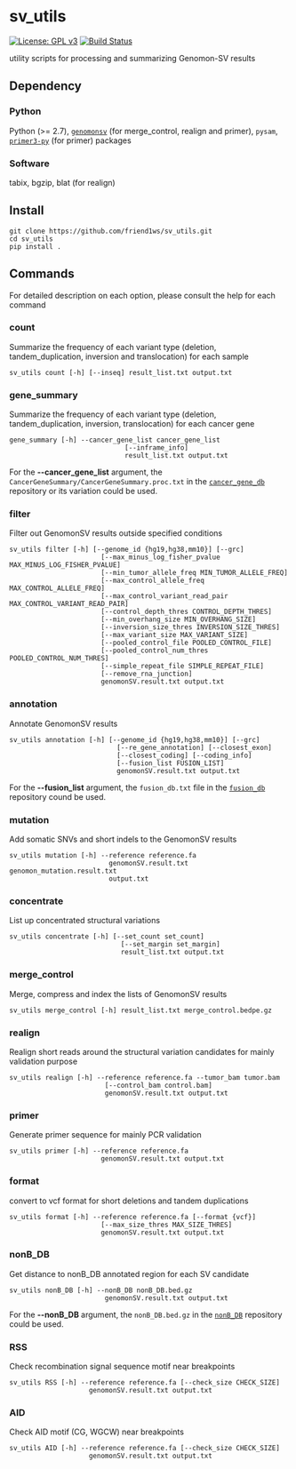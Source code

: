 # sv_utils

[![License: GPL v3](https://img.shields.io/badge/License-GPL%20v3-blue.svg)](https://www.gnu.org/licenses/gpl-3.0)
[![Build Status](https://travis-ci.org/friend1ws/sv_utils.svg?branch=devel)](https://travis-ci.org/friend1ws/sv_utils)

utility scripts for processing and summarizing Genomon-SV results

## Dependency

### Python
Python (>= 2.7), [`genomonsv`](https://github.com/Genomon-Project/GenomonSV) (for merge_control, realign and primer), `pysam`, [`primer3-py`](http://libnano.github.io/primer3-py/index.html) (for primer) packages

### Software
tabix, bgzip, blat (for realign)

## Install

```
git clone https://github.com/friend1ws/sv_utils.git
cd sv_utils
pip install .
```

## Commands
For detailed description on each option, please consult the help for each command

### count
Summarize the frequency of each variant type (deletion, tandem_duplication, inversion and translocation) for each sample
```
sv_utils count [-h] [--inseq] result_list.txt output.txt
```

### gene_summary
Summarize the frequency of each variant type (deletion, tandem_duplication, inversion, translocation) for each cancer gene
```
gene_summary [-h] --cancer_gene_list cancer_gene_list
                             [--inframe_info]
                             result_list.txt output.txt
```
For the **--cancer_gene_list** argument, the `CancerGeneSummary/CancerGeneSummary.proc.txt` in the [`cancer_gene_db`](https://github.com/friend1ws/cancer_gene_db) repository or its variation could be used.

### filter
Filter out GenomonSV results outside specified conditions
```
sv_utils filter [-h] [--genome_id {hg19,hg38,mm10}] [--grc]
                       [--max_minus_log_fisher_pvalue MAX_MINUS_LOG_FISHER_PVALUE]
                       [--min_tumor_allele_freq MIN_TUMOR_ALLELE_FREQ]
                       [--max_control_allele_freq MAX_CONTROL_ALLELE_FREQ]
                       [--max_control_variant_read_pair MAX_CONTROL_VARIANT_READ_PAIR]
                       [--control_depth_thres CONTROL_DEPTH_THRES]
                       [--min_overhang_size MIN_OVERHANG_SIZE]
                       [--inversion_size_thres INVERSION_SIZE_THRES]
                       [--max_variant_size MAX_VARIANT_SIZE]
                       [--pooled_control_file POOLED_CONTROL_FILE]
                       [--pooled_control_num_thres POOLED_CONTROL_NUM_THRES]
                       [--simple_repeat_file SIMPLE_REPEAT_FILE]
                       [--remove_rna_junction]
                       genomonSV.result.txt output.txt
```

### annotation
Annotate GenomonSV results
```
sv_utils annotation [-h] [--genome_id {hg19,hg38,mm10}] [--grc]
                           [--re_gene_annotation] [--closest_exon]
                           [--closest_coding] [--coding_info]
                           [--fusion_list FUSION_LIST]
                           genomonSV.result.txt output.txt
```
For the **--fusion_list** argument, the `fusion_db.txt` file in the [`fusion_db`](https://github.com/friend1ws/fusion_db) repository cound be used.

### mutation
Add somatic SNVs and short indels to the GenomonSV results
```
sv_utils mutation [-h] --reference reference.fa
                         genomonSV.result.txt genomon_mutation.result.txt
                         output.txt
```

### concentrate
List up concentrated structural variations
```
sv_utils concentrate [-h] [--set_count set_count]
                            [--set_margin set_margin]
                            result_list.txt output.txt
```

### merge_control
Merge, compress and index the lists of GenomonSV results
```
sv_utils merge_control [-h] result_list.txt merge_control.bedpe.gz
```

### realign
Realign short reads around the structural variation candidates for mainly validation purpose
```
sv_utils realign [-h] --reference reference.fa --tumor_bam tumor.bam
                        [--control_bam control.bam]
                        genomonSV.result.txt output.txt
```

### primer
Generate primer sequence for mainly PCR validation
```
sv_utils primer [-h] --reference reference.fa
                       genomonSV.result.txt output.txt
```

### format
convert to vcf format for short deletions and tandem duplications
```
sv_utils format [-h] --reference reference.fa [--format {vcf}]
                       [--max_size_thres MAX_SIZE_THRES]
                       genomonSV.result.txt output.txt
```


### nonB_DB
Get distance to nonB_DB annotated region for each SV candidate
```
sv_utils nonB_DB [-h] --nonB_DB nonB_DB.bed.gz
                        genomonSV.result.txt output.txt
```
For the **--nonB_DB** argument, the `nonB_DB.bed.gz` in the [`nonB_DB`](https://github.com/friend1ws/nonB_DB) repository could be used.

### RSS
Check recombination signal sequence motif near breakpoints
```
sv_utils RSS [-h] --reference reference.fa [--check_size CHECK_SIZE]
                    genomonSV.result.txt output.txt
```

### AID
Check AID motif (CG, WGCW) near breakpoints
```
sv_utils AID [-h] --reference reference.fa [--check_size CHECK_SIZE]
                    genomonSV.result.txt output.txt
```
